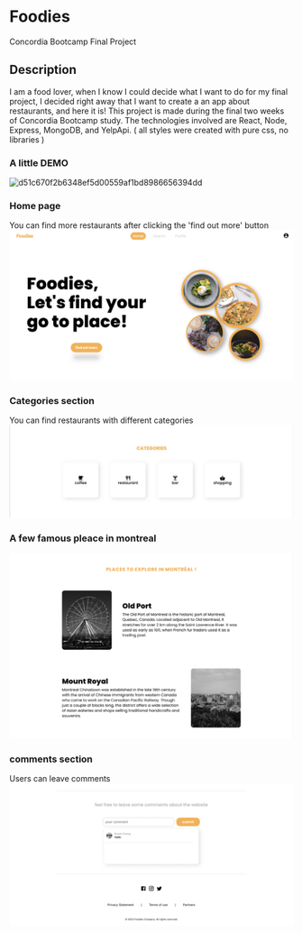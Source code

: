 # Foodies

Concordia Bootcamp Final Project

## Description

I am a food lover, when I know I could decide what I want to do for my final project, I decided right away that I want to create a an app about restaurants, and here it is!
This project is made during the final two weeks of Concordia Bootcamp study. The technologies involved are React, Node, Express, MongoDB, and YelpApi.
( all styles were created with pure css, no libraries )

### A little DEMO

![d51c670f2b6348ef5d00559af1bd8986656394dd](https://user-images.githubusercontent.com/93296331/173447251-63c9a486-73c5-407a-a30a-13fa9ef7d7b1.gif)

### Home page

You can find more restaurants after clicking the 'find out more' button
![header!](asset/1.png)

### Categories section

You can find restaurants with different categories
![category!](asset/2.png)

### A few famous pleace in montreal

![pleace!](asset/3.png)

### comments section

Users can leave comments
![comments!](asset/4.png)

